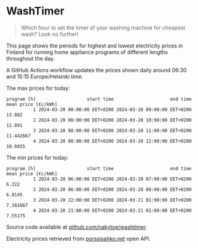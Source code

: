 
# WashTimer

> Which hour to set the timer of your washing machine for cheapest wash? Look no further!

This page shows the periods for highest and lowest electricity prices in Finland 
for running home appliance programs of different lengths throughout the day. 

A GitHub Actions workflow updates the prices shown daily around 06:30 and 15:15 Europe/Helsinki time.

The max prices for today:

	program [h]                   start time                     end time mean price [€c/kWh]
	          1 2024-03-20 08:00:00 EET+0200 2024-03-20 09:00:00 EET+0200              13.882
	          2 2024-03-20 08:00:00 EET+0200 2024-03-20 10:00:00 EET+0200              12.891
	          3 2024-03-20 08:00:00 EET+0200 2024-03-20 11:00:00 EET+0200           11.442667
	          4 2024-03-20 08:00:00 EET+0200 2024-03-20 12:00:00 EET+0200             10.6035

The min prices for today:

	program [h]                   start time                     end time mean price [€c/kWh]
	          1 2024-03-20 06:00:00 EET+0200 2024-03-20 07:00:00 EET+0200               6.222
	          2 2024-03-20 06:00:00 EET+0200 2024-03-20 08:00:00 EET+0200              6.8145
	          3 2024-03-20 22:00:00 EET+0200 2024-03-21 01:00:00 EET+0200            7.381667
	          4 2024-03-20 21:00:00 EET+0200 2024-03-21 01:00:00 EET+0200             7.55175


Source code available at [github.com/nakytoe/washtimer](https://github.com/nakytoe/washtimer).

Electricity prices retrieved from [porssisahko.net](https://porssisahko.net/api) open API.
